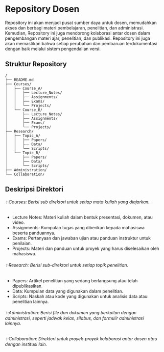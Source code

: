 # Repository Dosen
Repository ini akan menjadi pusat sumber daya untuk dosen, memudahkan akses dan berbagi materi pembelajaran, penelitian, dan administrasi. Kemudian, Repository ini juga mendorong kolaborasi antar dosen dalam pengembangan materi ajar, penelitian, dan publikasi. Repository ini juga akan memastikan bahwa setiap perubahan dan pembaruan terdokumentasi dengan baik melalui sistem pengendalian versi.

## Struktur Repository
```
/
├── README.md
├── Courses/
│   ├── Course_A/
│   │   ├── Lecture_Notes/
│   │   ├── Assignments/
│   │   ├── Exams/
│   │   └── Projects/
│   └── Course_B/
│       ├── Lecture_Notes/
│       ├── Assignments/
│       ├── Exams/
│       └── Projects/
├── Research/
│   ├── Topic_A/
│   │   ├── Papers/
│   │   ├── Data/
│   │   └── Scripts/
│   └── Topic_B/
│       ├── Papers/
│       ├── Data/
│       └── Scripts/
├── Administration/
└── Collaboration/
```

## Deskripsi Direktori
###### ✨Courses: Berisi sub direktori untuk setiap mata kuliah yang diajarkan.
- Lecture Notes: Materi kuliah dalam bentuk presentasi, dokumen, atau video.
- Assignments: Kumpulan tugas yang diberikan kepada mahasiswa beserta panduannya.
- Exams: Pertanyaan dan jawaban ujian atau panduan instruktur untuk penilaian.
- Projects: Materi dan panduan untuk proyek yang harus diselesaikan oleh mahasiswa.

###### ✨Research: Berisi sub-direktori untuk setiap topik penelitian.
- Papers: Artikel penelitian yang sedang berlangsung atau telah dipublikasikan.
- Data: Kumpulan data yang digunakan dalam penelitian.
- Scripts: Naskah atau kode yang digunakan untuk analisis data atau penelitian lainnya.

###### ✨Administration: Berisi file dan dokumen yang berkaitan dengan administrasi, seperti jadwak kelas, silabus, dan formulir administrasi lainnya.
###### ✨Collaboration: Direktori untuk proyek-proyek kolaborasi antar dosen atau dengan institusi lain.


